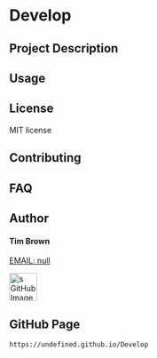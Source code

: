 
# Develop

## Project Description

    
## Usage

    
## License
MIT license

## Contributing


## FAQ


## Author
#### Tim Brown
[EMAIL: null](mailto:null)

<img src="https://avatars0.githubusercontent.com/u/22623759?v=4" alt="s GitHub Image" width="50"/>

## GitHub Page

```
https://undefined.github.io/Develop
```

